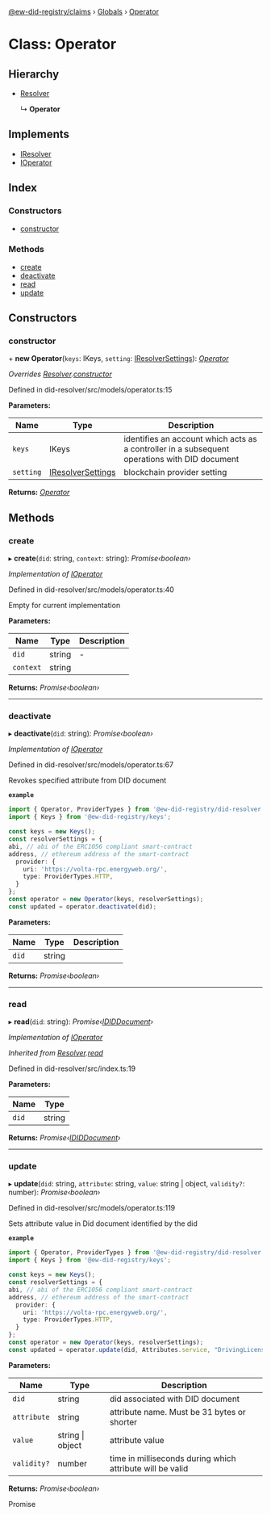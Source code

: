 [@ew-did-registry/claims](../README.md) › [Globals](../globals.md) › [Operator](operator.md)

# Class: Operator

## Hierarchy

* [Resolver](resolver.md)

  ↳ **Operator**

## Implements

* [IResolver](../interfaces/iresolver.md)
* [IOperator](../interfaces/ioperator.md)

## Index

### Constructors

* [constructor](operator.md#constructor)

### Methods

* [create](operator.md#create)
* [deactivate](operator.md#deactivate)
* [read](operator.md#read)
* [update](operator.md#update)

## Constructors

###  constructor

\+ **new Operator**(`keys`: IKeys, `setting`: [IResolverSettings](../interfaces/iresolversettings.md)): *[Operator](operator.md)*

*Overrides [Resolver](resolver.md).[constructor](resolver.md#constructor)*

Defined in did-resolver/src/models/operator.ts:15

**Parameters:**

Name | Type | Description |
------ | ------ | ------ |
`keys` | IKeys | identifies an account which acts as a controller in a subsequent operations with DID document |
`setting` | [IResolverSettings](../interfaces/iresolversettings.md) | blockchain provider setting  |

**Returns:** *[Operator](operator.md)*

## Methods

###  create

▸ **create**(`did`: string, `context`: string): *Promise‹boolean›*

*Implementation of [IOperator](../interfaces/ioperator.md)*

Defined in did-resolver/src/models/operator.ts:40

Empty for current implementation

**Parameters:**

Name | Type | Description |
------ | ------ | ------ |
`did` | string | - |
`context` | string |   |

**Returns:** *Promise‹boolean›*

___

###  deactivate

▸ **deactivate**(`did`: string): *Promise‹boolean›*

*Implementation of [IOperator](../interfaces/ioperator.md)*

Defined in did-resolver/src/models/operator.ts:67

Revokes specified attribute from DID document

**`example`** 
```typescript
import { Operator, ProviderTypes } from '@ew-did-registry/did-resolver';
import { Keys } from '@ew-did-registry/keys';

const keys = new Keys();
const resolverSettings = {
abi, // abi of the ERC1056 compliant smart-contract
address, // ethereum address of the smart-contract
  provider: {
    uri: 'https://volta-rpc.energyweb.org/',
    type: ProviderTypes.HTTP,
  }
};
const operator = new Operator(keys, resolverSettings);
const updated = operator.deactivate(did);
```

**Parameters:**

Name | Type | Description |
------ | ------ | ------ |
`did` | string |   |

**Returns:** *Promise‹boolean›*

___

###  read

▸ **read**(`did`: string): *Promise‹[IDIDDocument](../interfaces/ididdocument.md)›*

*Implementation of [IOperator](../interfaces/ioperator.md)*

*Inherited from [Resolver](resolver.md).[read](resolver.md#read)*

Defined in did-resolver/src/index.ts:19

**Parameters:**

Name | Type |
------ | ------ |
`did` | string |

**Returns:** *Promise‹[IDIDDocument](../interfaces/ididdocument.md)›*

___

###  update

▸ **update**(`did`: string, `attribute`: string, `value`: string | object, `validity?`: number): *Promise‹boolean›*

Defined in did-resolver/src/models/operator.ts:119

Sets attribute value in Did document identified by the did

**`example`** 
```typescript
import { Operator, ProviderTypes } from '@ew-did-registry/did-resolver';
import { Keys } from '@ew-did-registry/keys';

const keys = new Keys();
const resolverSettings = {
abi, // abi of the ERC1056 compliant smart-contract
address, // ethereum address of the smart-contract
  provider: {
    uri: 'https://volta-rpc.energyweb.org/',
    type: ProviderTypes.HTTP,
  }
};
const operator = new Operator(keys, resolverSettings);
const updated = operator.update(did, Attributes.service, "DrivingLicense");
```

**Parameters:**

Name | Type | Description |
------ | ------ | ------ |
`did` | string | did associated with DID document |
`attribute` | string | attribute name. Must be 31 bytes or shorter |
`value` | string &#124; object | attribute value |
`validity?` | number | time in milliseconds during which                              attribute will be valid  |

**Returns:** *Promise‹boolean›*

Promise<boolean>
